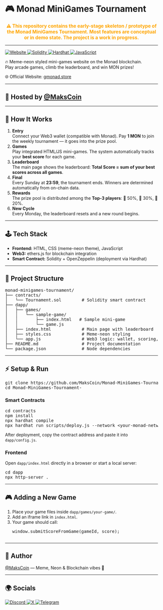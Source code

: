 <h1>🎮 Monad MiniGames Tournament</h1>
<!-- Early-stage / Skeleton Notice -->
<p style="color: orange; font-weight: bold; font-size: 1.1em; text-align: center;">
⚠️ This repository contains the <strong>early-stage skeleton / prototype</strong> of the Monad MiniGames Tournament. 
Most features are conceptual or in demo state. The project is a <strong>work in progress</strong>.
</p>

<hr>

<p>
  <a href="https://gmonad.store/">
    <img src="https://img.shields.io/badge/Website-gmonad.store-purple?style=for-the-badge&logo=firefox" alt="Website">
  </a>
  <a href="https://soliditylang.org/">
    <img src="https://img.shields.io/badge/Solidity-smart%20contracts-black?style=for-the-badge&logo=solidity" alt="Solidity">
  </a>
  <a href="https://hardhat.org/">
    <img src="https://img.shields.io/badge/Hardhat-Dev-yellow?style=for-the-badge" alt="Hardhat">
  </a>
  <a href="https://developer.mozilla.org/en-US/docs/Web/JavaScript">
    <img src="https://img.shields.io/badge/JavaScript-Games-F7DF1E?style=for-the-badge&logo=javascript&logoColor=black" alt="JavaScript">
  </a>
</p>

<p>🔥 Meme-neon styled mini-games website on the Monad blockchain.<br>
Play arcade games, climb the leaderboard, and win MON prizes!</p>

<p>🌐 Official Website: <a href="https://gmonad.store/">gmonad.store</a></p>

<hr>

<h2>👤 Hosted by <a href="https://github.com/MaksCoin">@MaksCoin</a></h2>

<hr>

<h2>🚀 How It Works</h2>
<ol>
  <li><strong>Entry</strong><br>Connect your Web3 wallet (compatible with Monad). Pay <strong>1 MON</strong> to join the weekly tournament — it goes into the prize pool.</li>
  <li><strong>Games</strong><br>Play integrated HTML/JS mini-games. The system automatically tracks your <strong>best score</strong> for each game.</li>
  <li><strong>Leaderboard</strong><br>The main page shows the leaderboard: <strong>Total Score = sum of your best scores across all games</strong>.</li>
  <li><strong>Final</strong><br>Every Sunday at <strong>23:59</strong>, the tournament ends. Winners are determined automatically from on-chain data.</li>
  <li><strong>Rewards</strong><br>The prize pool is distributed among the <strong>Top-3 players</strong>: 🥇 50%, 🥈 30%, 🥉 20%.</li>
  <li><strong>New Cycle</strong><br>Every Monday, the leaderboard resets and a new round begins.</li>
</ol>

<hr>

<h2>🕹️ Tech Stack</h2>
<ul>
  <li><strong>Frontend:</strong> HTML, CSS (meme-neon theme), JavaScript</li>
  <li><strong>Web3:</strong> ethers.js for blockchain integration</li>
  <li><strong>Smart Contract:</strong> Solidity + OpenZeppelin (deployment via Hardhat)</li>
</ul>

<hr>

<h2>📂 Project Structure</h2>
<pre>
monad-minigames-tournament/
├── contracts/
│   └── Tournament.sol        # Solidity smart contract
├── dapp/
│   ├── games/
│   │   └── sample-game/
│   │       ├── index.html   # Sample mini-game
│   │       └── game.js
│   ├── index.html            # Main page with leaderboard
│   ├── styles.css            # Meme-neon styling
│   └── app.js                # Web3 logic: wallet, scoring, leaderboard
├── README.md                 # Project documentation
└── package.json              # Node dependencies
</pre>


<hr>

<h2>⚡ Setup & Run</h2>

<pre>
git clone https://github.com/MaksCoin/Monad-MiniGames-Tournament-.git
cd Monad-MiniGames-Tournament-
</pre>

<h3>Smart Contracts</h3>
<pre>
cd contracts
npm install
npx hardhat compile
npx hardhat run scripts/deploy.js --network &lt;your-monad-network&gt;
</pre>

<p>After deployment, copy the contract address and paste it into <code>dapp/config.js</code>.</p>

<h3>Frontend</h3>
<p>Open <code>dapp/index.html</code> directly in a browser or start a local server:</p>
<pre>
cd dapp
npx http-server .
</pre>

<hr>

<h2>🎮 Adding a New Game</h2>
<ol>
  <li>Place your game files inside <code>dapp/games/your-game/</code>.</li>
  <li>Add an iframe link in <code>index.html</code>.</li>
  <li>Your game should call:
    <pre>
window.submitScoreFromGame(gameId, score);
    </pre>
  </li>
</ol>

<hr>

<h2>👾 Author</h2>
<p><a href="https://github.com/MaksCoin">@MaksCoin</a> — Meme, Neon & Blockchain vibes 💜</p>

<hr>

<h2>🌍 Socials</h2>
<p>
  <a href="https://discord.com/users/maksnft">
    <img src="https://img.shields.io/badge/Discord-maksnft-5865F2?style=for-the-badge&logo=discord&logoColor=white" alt="Discord">
  </a>
  <a href="https://x.com/MLevockin">
    <img src="https://img.shields.io/badge/X-@MLevockin-000000?style=for-the-badge&logo=x&logoColor=white" alt="X">
  </a>
  <a href="https://t.me/makscoin">
    <img src="https://img.shields.io/badge/Telegram-makscoin-26A5E4?style=for-the-badge&logo=telegram&logoColor=white" alt="Telegram">
  </a>
</p>
